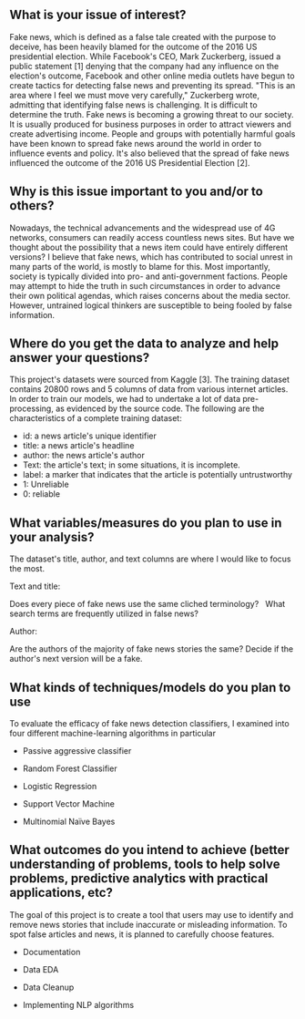 ## What is your issue of interest?

Fake news, which is defined as a false tale created with the purpose to deceive, has been heavily blamed for the outcome of the 2016 US presidential election. While Facebook's CEO, Mark Zuckerberg, issued a public statement [1] denying that the company had any influence on the election's outcome, Facebook and other online media outlets have begun to create tactics for detecting false news and preventing its spread. "This is an area where I feel we must move very carefully," Zuckerberg wrote, admitting that identifying false news is challenging. It is difficult to determine the truth. Fake news is becoming a growing threat to our society. It is usually produced for business purposes in order to attract viewers and create advertising income. People and groups with potentially harmful goals have been known to spread fake news around the world in order to influence events and policy. It's also believed that the spread of fake news influenced the outcome of the 2016 US Presidential Election [2].

## Why is this issue important to you and/or to others?

Nowadays, the technical advancements and the widespread use of 4G networks, consumers can readily access countless news sites. But have we thought about the possibility that a news item could have entirely different versions? I believe that fake news, which has contributed to social unrest in many parts of the world, is mostly to blame for this.
Most importantly, society is typically divided into pro- and anti-government factions. People may attempt to hide the truth in such circumstances in order to advance their own political agendas, which raises concerns about the media sector. However, untrained logical thinkers are susceptible to being fooled by false information.

## Where do you get the data to analyze and help answer your questions?

This project's datasets were sourced from Kaggle [3]. The training dataset contains 20800 rows and 5 columns of data from various internet articles. In order to train our models, we had to undertake a lot of data pre-processing, as evidenced by the source code.
The following are the characteristics of a complete training dataset:
- id: a news article's unique identifier
- title: a news article's headline
- author: the news article's author
- Text: the article's text; in some situations, it is incomplete.
- label: a marker that indicates that the article is potentially untrustworthy                                        
- 1: Unreliable 
- 0: reliable

## What variables/measures do you plan to use in your analysis?
The dataset's title, author, and text columns are where I would like to focus the most.

Text and title:

Does every piece of fake news use the same cliched terminology?   What search terms are frequently utilized in false news?

Author:

Are the authors of the majority of fake news stories the same? Decide if the author's next version will be a fake.

## What kinds of techniques/models do you plan to use
To evaluate the efficacy of fake news detection classifiers, I examined into four different machine-learning algorithms in particular
- Passive aggressive classifier

- Random Forest Classifier

- Logistic Regression

- Support Vector Machine

- Multinomial Naïve Bayes

## What outcomes do you intend to achieve (better understanding of problems, tools to help solve problems, predictive analytics with practical applications, etc?

The goal of this project is to create a tool that users may use to identify and remove news stories that include inaccurate or misleading information. To spot false articles and news, it is planned to carefully choose features.
- Documentation

- Data EDA

- Data Cleanup

- Implementing NLP algorithms

